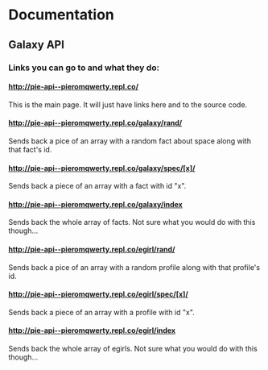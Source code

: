# Documentation

## Galaxy API

### Links you can go to and what they do:

#### http://pie-api--pieromqwerty.repl.co/
This is the main page. It will just have links here and to the source code.

#### http://pie-api--pieromqwerty.repl.co/galaxy/rand/
Sends back a pice of an array with a random fact about space along with that fact's id.

#### http://pie-api--pieromqwerty.repl.co/galaxy/spec/[x]/ 
Sends back a piece of an array with a fact with id "x".

#### http://pie-api--pieromqwerty.repl.co/galaxy/index
Sends back the whole array of facts. Not sure what you would do with this though...

#### http://pie-api--pieromqwerty.repl.co/egirl/rand/
Sends back a pice of an array with a random profile along with that profile's id.

#### http://pie-api--pieromqwerty.repl.co/egirl/spec/[x]/ 
Sends back a piece of an array with a profile with id "x".

#### http://pie-api--pieromqwerty.repl.co/egirl/index
Sends back the whole array of egirls. Not sure what you would do with this though...
